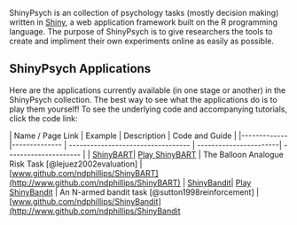 
ShinyPsych is an collection of psychology tasks (mostly decision making) written in [Shiny](http://shiny.rstudio.com), a web application framework built on the R programming language. The purpose of ShinyPsych is to give researchers the tools to create and impliment their own experiments online as easily as possible.


## ShinyPsych Applications

Here are the applications currently available (in one stage or another) in the ShinyPsych collection. The best way to see what the applications do is to play them yourself! To see the underlying code and accompanying tutorials, click the code link:


| Name / Page Link | Example | Description |  Code and Guide | 
|-------------|-------------- | ---------------------------------- | -----------------------| --------------------- | 
| [ShinyBART](ShinyBART.html)| [Play ShinyBART](https://econpsychbasel.shinyapps.io/ShinyBART/) |  The Balloon Analogue Risk Task [@lejuez2002evaluation]  | [www.github.com/ndphillips/ShinyBART](http://www.github.com/ndphillips/ShinyBART) |
[ShinyBandit](ShinyBandit.html)| [Play ShinyBandit](https://econpsychbasel.shinyapps.io/ShinyBandit/) | An N-armed bandit task [@sutton1998reinforcement] | [www.github.com/ndphillips/ShinyBandit](http://www.github.com/ndphillips/ShinyBandit
